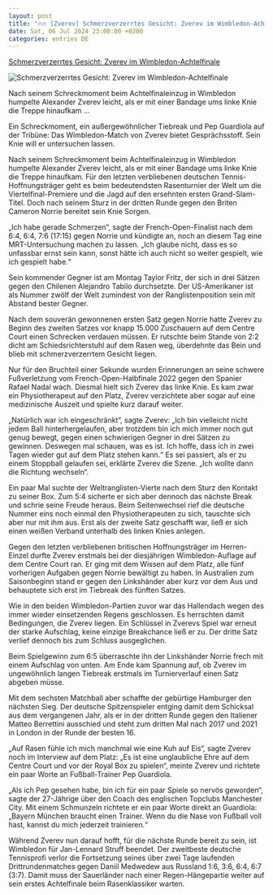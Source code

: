 ```yaml
---
layout: post
title: "🔥🔥 [Zverev] Schmerzverzerrtes Gesicht: Zverev im Wimbledon-Achtelfinale"
date: Sat, 06 Jul 2024 23:00:00 +0200
categories: entries DE
---
```

[Schmerzverzerrtes Gesicht: Zverev im Wimbledon-Achtelfinale](https://bnn.de/sport/schmerzverzerrtes-gesicht-zverev-im-wimbledon-achtelfinale)

![Schmerzverzerrtes Gesicht: Zverev im Wimbledon-Achtelfinale](https://static.bnn.de/sport/urn-newsml-dpacom-20090101-240706-935-154836-oodhu7/alternates/LANDSCAPE_13x7_BASE/urn-newsml-dpacom-20090101-240706-935-154836)

Nach seinem Schreckmoment beim Achtelfinaleinzug in Wimbledon humpelte Alexander Zverev leicht, als er mit einer Bandage ums linke Knie die Treppe hinaufkam ...

Ein Schreckmoment, ein außergewöhnlicher Tiebreak und Pep Guardiola auf der Tribüne: Das Wimbledon-Match von Zverev bietet Gesprächsstoff. Sein Knie will er untersuchen lassen.

Nach seinem Schreckmoment beim Achtelfinaleinzug in Wimbledon humpelte Alexander Zverev leicht, als er mit einer Bandage ums linke Knie die Treppe hinaufkam. Für den letzten verbliebenen deutschen Tennis-Hoffnungsträger geht es beim bedeutendsten Rasenturnier der Welt um die Viertelfinal-Premiere und die Jagd auf den ersehnten ersten Grand-Slam-Titel. Doch nach seinem Sturz in der dritten Runde gegen den Briten Cameron Norrie bereitet sein Knie Sorgen.

„Ich habe gerade Schmerzen“, sagte der French-Open-Finalist nach dem 6:4, 6:4, 7:6 (17:15) gegen Norrie und kündigte an, noch an diesem Tag eine MRT-Untersuchung machen zu lassen. „Ich glaube nicht, dass es so unfassbar ernst sein kann, sonst hätte ich auch nicht so weiter gespielt, wie ich gespielt habe.“

Sein kommender Gegner ist am Montag Taylor Fritz, der sich in drei Sätzen gegen den Chilenen Alejandro Tabilo durchsetzte. Der US-Amerikaner ist als Nummer zwölf der Welt zumindest von der Ranglistenposition sein mit Abstand bester Gegner.

Nach dem souverän gewonnenen ersten Satz gegen Norrie hatte Zverev zu Beginn des zweiten Satzes vor knapp 15.000 Zuschauern auf dem Centre Court einen Schrecken verdauen müssen. Er rutschte beim Stande von 2:2 dicht am Schiedsrichterstuhl auf dem Rasen weg, überdehnte das Bein und blieb mit schmerzverzerrtem Gesicht liegen.

Nur für den Bruchteil einer Sekunde wurden Erinnerungen an seine schwere Fußverletzung vom French-Open-Halbfinale 2022 gegen den Spanier Rafael Nadal wach. Diesmal hielt sich Zverev das linke Knie. Es kam zwar ein Physiotherapeut auf den Platz, Zverev verzichtete aber sogar auf eine medizinische Auszeit und spielte kurz darauf weiter.

„Natürlich war ich eingeschränkt“, sagte Zverev: „Ich bin vielleicht nicht jedem Ball hinterhergelaufen, aber trotzdem bin ich mich immer noch gut genug bewegt, gegen einen schwierigen Gegner in drei Sätzen zu gewinnen. Deswegen mal schauen, was es ist. Ich hoffe, dass ich in zwei Tagen wieder gut auf dem Platz stehen kann.“ Es sei passiert, als er zu einem Stoppball gelaufen sei, erklärte Zverev die Szene. „Ich wollte dann die Richtung wechseln“.

Ein paar Mal suchte der Weltranglisten-Vierte nach dem Sturz den Kontakt zu seiner Box. Zum 5:4 sicherte er sich aber dennoch das nächste Break und schrie seine Freude heraus. Beim Seitenwechsel rief die deutsche Nummer eins noch einmal den Physiotherapeuten zu sich, tauschte sich aber nur mit ihm aus. Erst als der zweite Satz geschafft war, ließ er sich einen weißen Verband unterhalb des linken Knies anlegen.

Gegen den letzten verbliebenen britischen Hoffnungsträger im Herren-Einzel durfte Zverev erstmals bei der diesjährigen Wimbledon-Auflage auf dem Centre Court ran. Er ging mit dem Wissen auf dem Platz, alle fünf vorherigen Aufgaben gegen Norrie bewältigt zu haben. In Australien zum Saisonbeginn stand er gegen den Linkshänder aber kurz vor dem Aus und behauptete sich erst im Tiebreak des fünften Satzes.

Wie in den beiden Wimbledon-Partien zuvor war das Hallendach wegen des immer wieder einsetzenden Regens geschlossen. Es herrschten damit Bedingungen, die Zverev liegen. Ein Schlüssel in Zverevs Spiel war erneut der starke Aufschlag, keine einzige Breakchance ließ er zu. Der dritte Satz verlief dennoch bis zum Schluss ausgeglichen.

Beim Spielgewinn zum 6:5 überraschte ihn der Linkshänder Norrie frech mit einem Aufschlag von unten. Am Ende kam Spannung auf, ob Zverev im ungewöhnlich langen Tiebreak erstmals im Turnierverlauf einen Satz abgeben müsse.

Mit dem sechsten Matchball aber schaffte der gebürtige Hamburger den nächsten Sieg. Der deutsche Spitzenspieler entging damit dem Schicksal aus dem vergangenen Jahr, als er in der dritten Runde gegen den Italiener Matteo Berrettini ausschied und steht zum dritten Mal nach 2017 und 2021 in London in der Runde der besten 16.

„Auf Rasen fühle ich mich manchmal wie eine Kuh auf Eis“, sagte Zverev noch im Interview auf dem Platz: „Es ist eine unglaubliche Ehre auf dem Centre Court und vor der Royal Box zu spielen“, meinte Zverev und richtete ein paar Worte an Fußball-Trainer Pep Guardiola.

„Als ich Pep gesehen habe, bin ich für ein paar Spiele so nervös geworden“, sagte der 27-Jährige über den Coach des englischen Topclubs Manchester City. Mit einem Schmunzeln richtete er ein paar Worte direkt an Guardiola: „Bayern München braucht einen Trainer. Wenn du die Nase von Fußball voll hast, kannst du mich jederzeit trainieren.“

Während Zverev nun darauf hofft, für die nächste Runde bereit zu sein, ist Wimbledon für Jan-Lennard Struff beendet. Der zweitbeste deutsche Tennisprofi verlor die Fortsetzung seines über zwei Tage laufenden Drittrundenmatches gegen Daniil Medwedew aus Russland 1:6, 3:6, 6:4, 6:7 (3:7). Damit muss der Sauerländer nach einer Regen-Hängepartie weiter auf sein erstes Achtelfinale beim Rasenklassiker warten.

